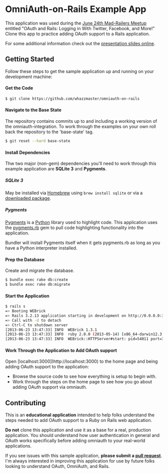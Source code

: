 # OmniAuth-on-Rails Example App

This application was used during the [June 24th Mad-Railers Meetup](http://www.meetup.com/Mad-Railers/events/123440812/)
entitled "OAuth and Rails: Logging in With Twitter, Facebook, and More!" Clone this app to practice adding OAuth support
to a Rails application.

For some additional information check out the [presentation slides online](https://speakerdeck.com/whazzmaster/oauth-on-rails).

## Getting Started
Follow these steps to get the sample application up and running on your development machine:

#### Get the Code

~~~~sh
$ git clone https://github.com/whazzmaster/omniauth-on-rails
~~~~

#### Navigate to the Base State
The repository contains commits up to and including a working version of the omniauth-integration. To work
through the examples on your own roll back the repository to the 'base-state' tag.

~~~~sh
$ git reset --hard base-state
~~~~

#### Install Dependencies
Thw two major (non-gem) dependencies you'll need to work through this example application are **SQLite 3** and
**Pygments**.

##### SQLite 3
May be installed via [Homebrew](http://mxcl.github.io/homebrew/) using `brew install sqlite` or via a
[downloaded package](http://www.sqlite.org/download.html).

##### Pygments
[Pygments](http://pygments.org/) is a [Python](http://www.python.org/) library used to highlight code. This application
uses the [pygments.rb](https://github.com/tmm1/pygments.rb) gem to pull code highlighting functionality into the
application.

Bundler will install Pygments itself when it gets pygments.rb as long as you have a Python interpreter installed.

#### Prep the Database
Create and migrate the database.

~~~~sh
$ bundle exec rake db:create
$ bundle exec rake db:migrate
~~~~

#### Start the Application

~~~~sh
$ rails s
=> Booting WEBrick
=> Rails 3.2.13 application starting in development on http://0.0.0.0:3000
=> Call with -d to detach
=> Ctrl-C to shutdown server
[2013-06-23 13:47:33] INFO  WEBrick 1.3.1
[2013-06-23 13:47:33] INFO  ruby 2.0.0 (2013-05-14) [x86_64-darwin12.3.0]
[2013-06-23 13:47:33] INFO  WEBrick::HTTPServer#start: pid=54011 port=3000
~~~~

#### Work Through the Application to Add OAuth support
Open [localhost:3000])http://localhost:3000) to the home page and being adding OAuth support to the application:

* Browse the source code to see how everything is setup to begin with.
* Work through the steps on the home page to see how you go about adding OAuth support via omniauth.

## Contributing
This is an **educational application** intended to help folks understand the steps needed to add OAuth support
to a Ruby on Rails web application.

**Do not** clone this application and use it as a base for a real, production application. You should understand how
user authentication in general and OAuth works specifically before adding omniauth to your real-world applications.

If you see issues with this sample application, **please submit a
[pull request](https://github.com/whazzmaster/omniauth-on-rails/pulls)**. I'm always interested in improving this
application for use by future folks looking to understand OAuth, OmniAuth, and Rails.
